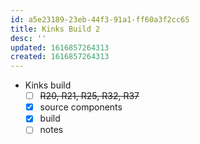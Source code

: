 ```yaml
---
id: a5e23189-23eb-44f3-91a1-ff60a3f2cc65
title: Kinks Build 2
desc: ''
updated: 1616857264313
created: 1616857264313
---
```


- Kinks build
    - [ ] ~~R20, R21, R25, R32, R37~~
    - [x] source components
    - [x] build
    - [ ] notes